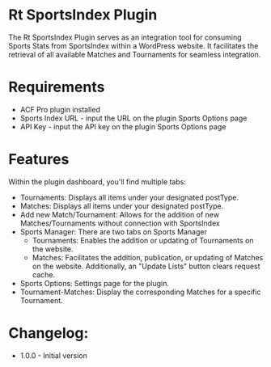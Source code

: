# Rt SportsIndex Plugin
The Rt SportsIndex Plugin serves as an integration tool for consuming Sports Stats from SportsIndex within a WordPress website. It facilitates the retrieval of all available Matches and Tournaments for seamless integration.

# Requirements
- ACF Pro plugin installed
- Sports Index URL - input the URL on the plugin Sports Options page
- API Key - input the API key on the plugin Sports Options page

# Features
Within the plugin dashboard, you'll find multiple tabs:

- Tournaments: Displays all items under your designated postType.
- Matches: Displays all items under your designated postType.
- Add new Match/Tournament: Allows for the addition of new Matches/Tournaments without connection with SportsIndex
- Sports Manager: There are two tabs on Sports Manager
    - Tournaments: Enables the addition or updating of Tournaments on the website.
    - Matches: Facilitates the addition, publication, or updating of Matches on the website. Additionally, an "Update Lists" button clears request cache.
- Sports Options: Settings page for the plugin.
- Tournament-Matches: Display the corresponding Matches for a specific Tournament.

# Changelog:
- 1.0.0 - Initial version